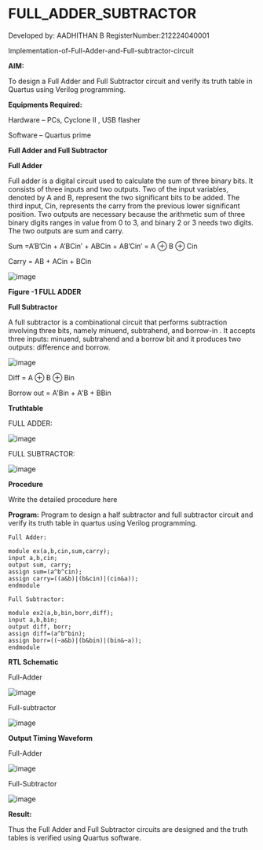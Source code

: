 # FULL_ADDER_SUBTRACTOR

Developed by: AADHITHAN B RegisterNumber:212224040001

Implementation-of-Full-Adder-and-Full-subtractor-circuit

**AIM:**

To design a Full Adder and Full Subtractor circuit and verify its truth table in Quartus using Verilog programming.

**Equipments Required:**

Hardware – PCs, Cyclone II , USB flasher

Software – Quartus prime

**Full Adder and Full Subtractor**

**Full Adder**

Full adder is a digital circuit used to calculate the sum of three binary bits. It consists of three inputs and two outputs. Two of the input variables, denoted by A and B, represent the two significant bits to be added. The third input, Cin, represents the carry from the previous lower significant position. Two outputs are necessary because the arithmetic sum of three binary digits ranges in value from 0 to 3, and binary 2 or 3 needs two digits. The two outputs are sum and carry.

Sum =A’B’Cin + A’BCin’ + ABCin + AB’Cin’ = A ⊕ B ⊕ Cin 

Carry = AB + ACin + BCin

![image](https://github.com/naavaneetha/FULL_ADDER_SUBTRACTOR/assets/154305477/0f30ba51-5ffb-4198-845f-18e054f675e7)

**Figure -1 FULL ADDER**

**Full Subtractor**

A full subtractor is a combinational circuit that performs subtraction involving three bits, namely minuend, subtrahend, and borrow-in . It accepts three inputs: minuend, subtrahend and a borrow bit and it produces two outputs: difference and borrow.

![image](https://github.com/naavaneetha/FULL_ADDER_SUBTRACTOR/assets/154305477/02b24f51-ab51-4304-9ad6-7b81ffc1ead5)

Diff = A ⊕ B ⊕ Bin 

Borrow out = A'Bin + A'B + BBin

**Truthtable**

FULL ADDER:

![image](https://github.com/user-attachments/assets/8844325c-5656-44b7-93bb-088b4d370cea)

FULL SUBTRACTOR:

![image](https://github.com/user-attachments/assets/24e1f110-c362-4e38-ba4d-ce76f27206e0)


**Procedure**

Write the detailed procedure here

**Program:**
Program to design a half subtractor and full subtractor circuit and verify its truth table in quartus using Verilog programming. 


~~~
Full Adder: 

module ex(a,b,cin,sum,carry);
input a,b,cin;
output sum, carry;
assign sum=(a^b^cin);
assign carry=((a&b)|(b&cin)|(cin&a));
endmodule

Full Subtractor:

module ex2(a,b,bin,borr,diff);
input a,b,bin;
output diff, borr;
assign diff=(a^b^bin);
assign borr=((~a&b)|(b&bin)|(bin&~a));
endmodule
~~~

**RTL Schematic**

Full-Adder

![image](https://github.com/user-attachments/assets/5162ba9f-c163-4f15-a3e8-cd332e4e65d7)

Full-subtractor

![image](https://github.com/user-attachments/assets/b9036fa9-5d23-4d66-a59d-1e1395ad6e7a)



**Output Timing Waveform**

Full-Adder

![image](https://github.com/user-attachments/assets/ff749d6c-e583-4b61-96a5-5ed686eaede6)

Full-Subtractor

![image](https://github.com/user-attachments/assets/ca2f3407-0524-48cd-9952-8df9faf8c5a7)



**Result:**

Thus the Full Adder and Full Subtractor circuits are designed and the truth tables is verified using Quartus software.



